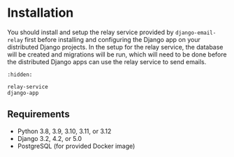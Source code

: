# Installation

You should install and setup the relay service provided by `django-email-relay` first before installing and configuring the Django app on your distributed Django projects. In the setup for the relay service, the database will be created and migrations will be run, which will need to be done before the distributed Django apps can use the relay service to send emails.

```{toctree}
:hidden:

relay-service
django-app
```
## Requirements

- Python 3.8, 3.9, 3.10, 3.11, or 3.12
- Django 3.2, 4.2, or 5.0
- PostgreSQL (for provided Docker image)
